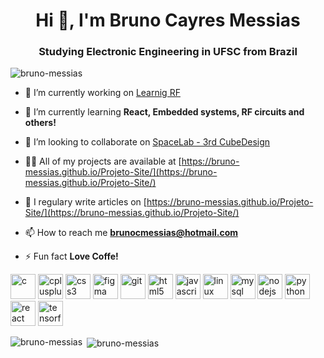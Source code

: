 <h1 align="center">Hi 👋, I'm Bruno Cayres Messias</h1>
<h3 align="center">Studying Electronic Engineering in UFSC from Brazil</h3>

<p align="left"> <img src="https://komarev.com/ghpvc/?username=bruno-messias" alt="bruno-messias" /> </p>

- 🔭 I’m currently working on [Learnig RF](https://github.com/Bruno-Messias/EEL7319-Circuitos-RF)

- 🌱 I’m currently learning **React, Embedded systems, RF circuits and others!**

- 👯 I’m looking to collaborate on [SpaceLab - 3rd CubeDesign](https://spacelab.ufsc.br/en/home/)

- 👨‍💻 All of my projects are available at [https://bruno-messias.github.io/Projeto-Site/](https://bruno-messias.github.io/Projeto-Site/)

- 📝 I regulary write articles on [https://bruno-messias.github.io/Projeto-Site/](https://bruno-messias.github.io/Projeto-Site/)

- 📫 How to reach me **brunocmessias@hotmail.com**

- ⚡ Fun fact **Love Coffe!**

<p align="left"><img src="https://devicons.github.io/devicon/devicon.git/icons/c/c-original.svg" alt="c" width="40" height="40"/> <img src="https://devicons.github.io/devicon/devicon.git/icons/cplusplus/cplusplus-original.svg" alt="cplusplus" width="40" height="40"/> <img src="https://devicons.github.io/devicon/devicon.git/icons/css3/css3-original-wordmark.svg" alt="css3" width="40" height="40"/> <img src="https://www.vectorlogo.zone/logos/figma/figma-icon.svg" alt="figma" width="40" height="40"/> <img src="https://www.vectorlogo.zone/logos/git-scm/git-scm-icon.svg" alt="git" width="40" height="40"/> <img src="https://devicons.github.io/devicon/devicon.git/icons/html5/html5-original-wordmark.svg" alt="html5" width="40" height="40"/> <img src="https://devicons.github.io/devicon/devicon.git/icons/javascript/javascript-original.svg" alt="javascript" width="40" height="40"/> <img src="https://devicons.github.io/devicon/devicon.git/icons/linux/linux-original.svg" alt="linux" width="40" height="40"/> <img src="https://devicons.github.io/devicon/devicon.git/icons/mysql/mysql-original-wordmark.svg" alt="mysql" width="40" height="40"/> <img src="https://devicons.github.io/devicon/devicon.git/icons/nodejs/nodejs-original-wordmark.svg" alt="nodejs" width="40" height="40"/> <img src="https://devicons.github.io/devicon/devicon.git/icons/python/python-original.svg" alt="python" width="40" height="40"/> <img src="https://devicons.github.io/devicon/devicon.git/icons/react/react-original-wordmark.svg" alt="react" width="40" height="40"/> <img src="https://www.vectorlogo.zone/logos/tensorflow/tensorflow-icon.svg" alt="tensorflow" width="40" height="40"/></p><p><img align="left" src="https://github-readme-stats.vercel.app/api/top-langs/?username=bruno-messias&layout=compact&hide=html" alt="bruno-messias" /></p>

<p>&nbsp;<img align="center" src="https://github-readme-stats.vercel.app/api?username=bruno-messias&show_icons=true" alt="bruno-messias" /></p>

<!--
**Bruno-Messias/Bruno-Messias** is a ✨ _special_ ✨ repository because its `README.md` (this file) appears on your GitHub profile.

Here are some ideas to get you started:

- 🔭 I’m currently working on ...
- 🌱 I’m currently learning ...
- 👯 I’m looking to collaborate on ...
- 🤔 I’m looking for help with ...
- 💬 Ask me about ...
- 📫 How to reach me: ...
- 😄 Pronouns: ...
- ⚡ Fun fact: ...
-->

